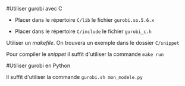 #Utiliser gurobi avec C

 * Placer dans le répertoire `C/lib` le fichier `gurobi.so.5.6.x`

 * Placer dans le répertoire `C/include` le fichier `gurobi_c.h`

Utiliser un *makefile*. On trouvera un exemple dans le dossier `C/snippet`

Pour compiler le *snippet* il suffit d'utiliser la commande `make run`

#Utiliser gurobi en Python

Il suffit d'utiliser la commande `gurobi.sh mon_modele.py`
